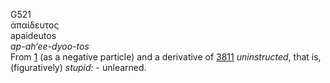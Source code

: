 <body>
  <p>G521<br>  ἀπαίδευτος  <br> apaideutos  <br><i>ap-ah‘ee-dyoo-tos </i><br>From <a href="g0001.htm">1</a> (as a negative particle) and a derivative of <a href="g3811.htm">3811</a>  <i>uninstructed</i>, that is, (figuratively) <i>stupid:</i> - unlearned.<br></p>
 </body>